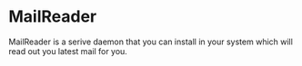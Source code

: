 # MailReader

MailReader is a serive daemon that you can install in your system which will read out you latest mail for you.
